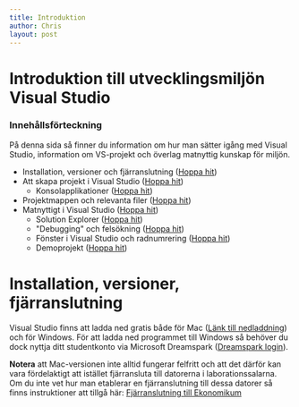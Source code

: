 ```yaml
---
title: Introduktion
author: Chris
layout: post
---
```


# Introduktion till utvecklingsmiljön Visual Studio #
### <a name="content"></a>Innehållsförteckning ###

På denna sida så finner du information om hur man sätter igång med Visual Studio, information om VS-projekt och överlag matnyttig kunskap för miljön.

- Installation, versioner och fjärranslutning ([Hoppa hit](#install))
- Att skapa projekt i Visual Studio ([Hoppa hit](#projects))
  - Konsolapplikationer ([Hoppa hit](#console))
- Projektmappen och relevanta filer ([Hoppa hit](#projectfolder))
- Matnyttigt i Visual Studio ([Hoppa hit](#matnyttigt))
  - Solution Explorer ([Hoppa hit](#solutionExplorer))
  - "Debugging" och felsökning ([Hoppa hit](#debugging))
  - Fönster i Visual Studio och radnumrering ([Hoppa hit](#vsWindows))
  - Demoprojekt ([Hoppa hit](#demo))

# <a name="install"></a>Installation, versioner, fjärranslutning #
Visual Studio finns att ladda ned gratis både för Mac ([Länk till nedladdning](https://visualstudio.microsoft.com/vs/mac/)) och för Windows. För att ladda ned programmet till Windows så behöver du dock nyttja ditt studentkonto via Microsoft Dreamspark ([Dreamspark login](https://e5.onthehub.com/WebStore/Welcome.aspx?vsro=8&ws=99931b94-20fd-e111-bd05-f04da23e67f6&JSEnabled=1)).

**Notera** att Mac-versionen inte alltid fungerar felfritt och att det därför kan vara fördelaktigt att istället fjärransluta till datorerna i laborationssalarna. Om du inte vet hur man etablerar en fjärranslutning till dessa datorer så finns instruktioner att tillgå här: [Fjärranslutning till Ekonomikum](https://www.ekonomikum.uu.se/service/itsupport/remotedesktop)
